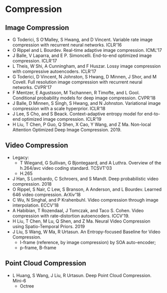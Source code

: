 # Compression

## Image Compression
- G Toderici, S O’Malley, S Hwang, and D Vincent. Variable rate image compression with recurrent neural networks. ICLR'16
- O Rippel and L Bourdev. Real-time adaptive image compression. ICML'17
- J Balle, V Laparra, and E P. Simoncelli. End-to-end optimized image compression. ICLR'17
- L Theis, W Shi, A Cunningham, and F Huszar. Lossy image compression with compressive autoencoders. ICLR'17
- G Toderici, D Vincent, N Johnston, S Hwang, D Minnen, J Shor, and M Covell. Full resolution image compression with recurrent neural networks. CVPR'17
- F Mentzer, E Agustsson, M Tschannen, R Timofte, and L Gool. Conditional probability models for deep image compression. CVPR'18
- J Balle, D Minnen, S Singh, S Hwang, and N Johnston. Variational image compression with a scale hyperprior. ICLR'18
- J Lee, S Cho, and S Beack. Context-adaptive entropy model for end-to-end optimized image compression. ICLR'19
- H Liu, T Chen, P Guo, Q Shen, X Cao, Y Wang, and Z Ma. Non-local Attention Optimized Deep Image Compression. 2019.

## Video Compression
- Legacy:
	- T Wiegand, G Sullivan, G Bjontegaard, and A Luthra. Overview of the h.264/avc video coding standard. TCSVT'03
	- H.265
- J Han, S Lombardo, C Schroers, and  S Mandt. Deep probabilistic video compression. 2018
- O Rippel, S Nair, C Lew, S Branson, A Anderson, and L Bourdev. Learned 646 video compression. ArXiv'18
- C Wu, N Singhal, and P Krahenbuhl. Video compression through image interpolation. ECCV'18
- A Habibian, T Rozendaal, J Tomczak, and Taco S. Cohen. Video compression with rate-distortion autoencoders. ICCV'19.
- H Liu, T Chen, M Lu, Q Shen, and Z Ma. Neural Video Compression using Spatio-Temporal Priors. 2019
- J Liu, S Wang, W Ma, R Urtasun. An Entropy-focused Baseline for Video Compression.
	- I-frame (reference, by image compression) by SOA auto-encoder;
	- p-frame, B-frame

## Point Cloud Compression
- L Huang, S Wang, J Liu, R Urtasun. Deep Point Cloud Compression. Mini-6
	- Octree
